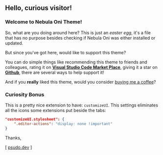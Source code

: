 
## Hello, curious visitor!

### Welcome to Nebula Oni Theme!

So, what are you doing around here? This is just an *easter egg*, it's a file that has no purpose besides checking if Nebula Oni was either installed or updated.

But since you've got here, would like to support this theme?

You can do simple things like recommending this theme to friends and colleagues, rating it on **[Visual Studio Code Market Place](https://marketplace.visualstudio.com/publishers/psudo-dev)**, giving it a star on **[Github](https://github.com/psudo-dev/nebula-oni-theme)**, there are several ways to help support it!

And if you **really** liked this theme, would you consider [buying me a coffee](https://buymeacoff.ee/psudo.dev)?


### Curiosity Bonus

This is a pretty nice extension to have: `customizeUI`.
This settings eliminates all the icons some extensions put beside the tabs:

``` json
"customizeUI.stylesheet": {
	".editor-actions": "display: none !important"
}
```

Thanks,

[ [psudo.dev](https://github.com/psudo-dev/) ]
